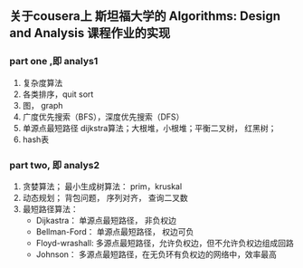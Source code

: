## 关于cousera上 斯坦福大学的 Algorithms: Design and Analysis 课程作业的实现

### part one ,即 analys1

1. 复杂度算法
2. 各类排序，quit sort
3. 图， graph
4. 广度优先搜索（BFS），深度优先搜索（DFS）
5. 单源点最短路径 dijkstra算法；大根堆，小根堆；平衡二叉树， 红黑树； 
6. hash表

### part two, 即 analys2

1. 贪婪算法； 最小生成树算法： prim，kruskal
2. 动态规划； 背包问题， 序列对齐， 查询二叉数
3. 最短路径算法：
	* Dijkastra： 单源点最短路径， 非负权边
	* Bellman-Ford： 单源点最短路径， 权边可负
	* Floyd-wrashall: 多源点最短路径，允许负权边，但不允许负权边组成回路
	* Johnson： 多源点最短路径，在无负环有负权边的网络中，效率最高
